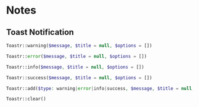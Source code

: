# Notes

## Toast Notification

```php
Toastr::warning($message, $title = null, $options = [])
```
```php
Toastr::error($message, $title = null, $options = [])
```
```php
Toastr::info($message, $title = null, $options = [])
```
```php
Toastr::success($message, $title = null, $options = [])
```
```php
Toastr::add($type: warning|error|info|success, $message, $title = null, $options = [])
```
```php
Toastr::clear()
```
